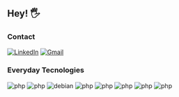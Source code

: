 
## Hey! 🖐️

### Contact
[![LinkedIn](https://img.shields.io/badge/LinkedIn-0077B5?style=for-the-badge&logo=linkedin&logoColor=white
)](https://www.linkedin.com/in/felipe-rambor-a53a961b5)
[![Gmail](	https://img.shields.io/badge/Gmail-D14836?style=for-the-badge&logo=gmail&logoColor=white
)](mailto:cunhaf2002@gmail.com?subject=Via%20GitHub)

### Everyday Tecnologies

<div style="display: inline_block">
    <img align="center" alt="php" src="https://img.shields.io/badge/PHP-777BB4?style=for-the-badge&logo=php&logoColor=white" />
    <img alt="php" align="center" src="https://img.shields.io/badge/MySQL-005C84?style=for-the-badge&logo=mysql&logoColor=white" />
    <img alt="debian" align="center" src="https://img.shields.io/badge/Debian-A81D33?style=for-the-badge&logo=debian&logoColor=white"/>
    <img alt="php" align="center" src="https://img.shields.io/badge/Cent%20OS-262577?style=for-the-badge&logo=CentOS&logoColor=white" />
    <img alt="php" align="center" src="https://img.shields.io/badge/json%20web%20tokens-323330?style=for-the-badge&logo=json-web-tokens&logoColor=pink" />
    <img alt="php" align="center" src="https://img.shields.io/badge/JavaScript-F7DF1E?style=for-the-badge&logo=javascript&logoColor=black" />
    <img alt="php" align="center" src="https://img.shields.io/badge/Python-14354C?style=for-the-badge&logo=python&logoColor=white" />
    <img alt="php" align="center" src="https://img.shields.io/badge/Lua-2C2D72?style=for-the-badge&logo=lua&logoColor=white" />
</div>

